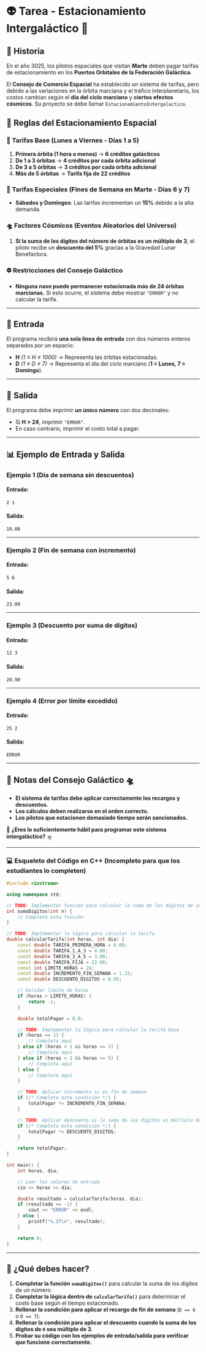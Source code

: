 # **👽 Tarea - Estacionamiento Intergaláctico** 🚀

## **📖 Historia**  
En el año 3025, los pilotos espaciales que visitan **Marte** deben pagar tarifas de estacionamiento en los **Puertos Orbitales de la Federación Galáctica**.  

El **Consejo de Comercio Espacial** ha establecido un sistema de tarifas, pero debido a las variaciones en la órbita marciana y el tráfico interplanetario, los costos cambian según el **día del ciclo marciano** y **ciertos efectos cósmicos**.  Su proyecto se debe llamar `EstacionamientoIntergalactico`.

## **📜 Reglas del Estacionamiento Espacial**  

### **🚦 Tarifas Base (Lunes a Viernes - Días 1 a 5)**
1. **Primera órbita (1 hora o menos)** → **6 créditos galácticos**  
2. **De 1 a 3 órbitas** → **4 créditos por cada órbita adicional**  
3. **De 3 a 5 órbitas** → **3 créditos por cada órbita adicional**  
4. **Más de 5 órbitas** → **Tarifa fija de 22 créditos**  

### **🌌 Tarifas Especiales (Fines de Semana en Marte - Días 6 y 7)**
- **Sábados y Domingos**: Las tarifas incrementan un **15%** debido a la alta demanda.

### **🛸 Factores Cósmicos (Eventos Aleatorios del Universo)**
1. **Si la suma de los dígitos del número de órbitas es un múltiplo de 3**, el piloto recibe un **descuento del 5%** gracias a la Gravedad Lunar Benefactora.  

### **⛔ Restricciones del Consejo Galáctico**
- **Ninguna nave puede permanecer estacionada más de 24 órbitas marcianas.** Si esto ocurre, el sistema debe mostrar `"ERROR"` y no calcular la tarifa.  

---

## **📌 Entrada**
El programa recibirá **una sola línea de entrada** con dos números enteros separados por un espacio:  
- **H** *(1 ≤ H ≤ 1000)* → Representa las órbitas estacionadas.  
- **D** *(1 ≤ D ≤ 7)* → Representa el día del ciclo marciano (**1 = Lunes, 7 = Domingo**).  

---

## **📌 Salida**  
El programa debe imprimir **un único número** con dos decimales:  
- Si **H > 24**, imprimir `"ERROR"`.  
- En caso contrario, imprimir el costo total a pagar.

---

## **📊 Ejemplo de Entrada y Salida**  

### **Ejemplo 1** (Día de semana sin descuentos)
#### Entrada:
```
2 1
```
#### Salida:
```
10.00
```

---

### **Ejemplo 2** (Fin de semana con incremento)
#### Entrada:
```
5 6
```
#### Salida:
```
23.00
```

---

### **Ejemplo 3** (Descuento por suma de dígitos)
#### Entrada:
```
12 3
```
#### Salida:
```
20.90
```

---

### **Ejemplo 4** (Error por límite excedido)
#### Entrada:
```
25 2
```
#### Salida:
```
ERROR
```

---

## **📜 Notas del Consejo Galáctico** 🛸  
- **El sistema de tarifas debe aplicar correctamente los recargos y descuentos.**  
- **Los cálculos deben realizarse en el orden correcto.**  
- **Los pilotos que estacionen demasiado tiempo serán sancionados.**  

🚀 **¿Eres lo suficientemente hábil para programar este sistema intergaláctico?** 🛸  

---

### **💻 Esqueleto del Código en C++ (Incompleto para que los estudiantes lo completen)**  
```cpp
#include <iostream>

using namespace std;

// TODO: Implementar función para calcular la suma de los dígitos de un número
int sumaDigitos(int n) {
    // Completa esta función
}

// TODO: Implementar la lógica para calcular la tarifa
double calcularTarifa(int horas, int dia) {
    const double TARIFA_PRIMERA_HORA = 6.00;
    const double TARIFA_1_A_3 = 4.00;
    const double TARIFA_3_A_5 = 3.00;
    const double TARIFA_FIJA = 22.00;
    const int LIMITE_HORAS = 24;
    const double INCREMENTO_FIN_SEMANA = 1.15;
    const double DESCUENTO_DIGITOS = 0.95;

    // Validar límite de horas
    if (horas > LIMITE_HORAS) {
        return -1;
    }

    double totalPagar = 0.0;

    // TODO: Implementar la lógica para calcular la tarifa base
    if (horas == 1) {
        // Completa aquí
    } else if (horas > 1 && horas <= 3) {
        // Completa aquí
    } else if (horas > 3 && horas <= 5) {
        // Completa aquí
    } else {
        // Completa aquí
    }

    // TODO: Aplicar incremento si es fin de semana
    if (/* Completa esta condición */) {
        totalPagar *= INCREMENTO_FIN_SEMANA;
    }

    // TODO: Aplicar descuento si la suma de los dígitos es múltiplo de 3
    if (/* Completa esta condición */) {
        totalPagar *= DESCUENTO_DIGITOS;
    }

    return totalPagar;
}

int main() {
    int horas, dia;

    // Leer los valores de entrada
    cin >> horas >> dia;

    double resultado = calcularTarifa(horas, dia);
    if (resultado == -1) {
        cout << "ERROR" << endl;
    } else {
        printf("%.2f\n", resultado);
    }

    return 0;
}
```

---

## **📌 ¿Qué debes hacer?**
1. **Completar la función `sumaDigitos()`** para calcular la suma de los dígitos de un número.  
2. **Completar la lógica dentro de `calcularTarifa()`** para determinar el costo base según el tiempo estacionado.  
3. **Rellenar la condición para aplicar el recargo de fin de semana** (`D == 6` o `D == 7`).  
4. **Rellenar la condición para aplicar el descuento cuando la suma de los dígitos de `H` sea múltiplo de 3**.  
5. **Probar su código con los ejemplos de entrada/salida para verificar que funcione correctamente.**  
